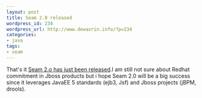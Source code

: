```yaml
--- 
layout: post
title: Seam 2.0 released
wordpress_id: 234
wordpress_url: http://www.dewavrin.info/?p=234
categories: 
- java
tags: 
- seam
---
```

That's it [Seam 2.o has just been released](http://in.relation.to/Bloggers/WhatsNewInSeam2).I am still not sure about Redhat commitment in Jboss products but i hope Seam 2.0 will be a big success since it leverages JavaEE 5 standards (ejb3, Jsf) and Jboss projects (jBPM, drools).
